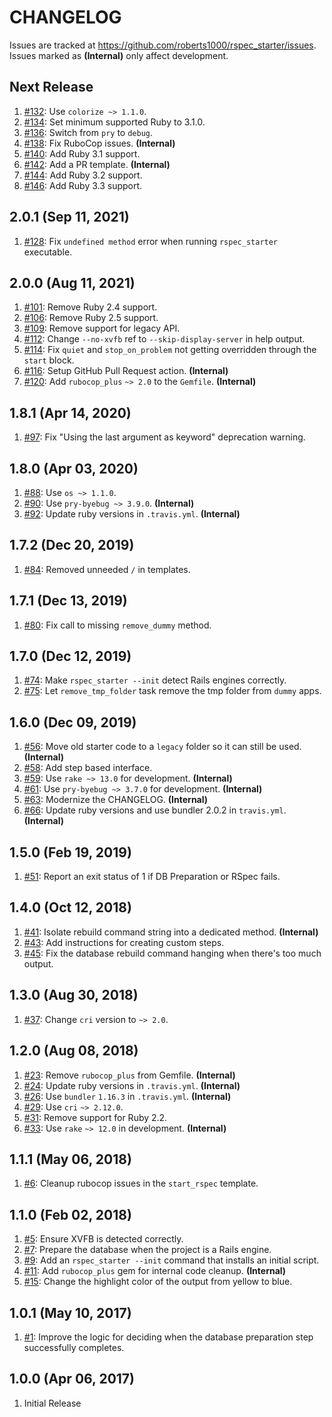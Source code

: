 # CHANGELOG

Issues are tracked at https://github.com/roberts1000/rspec_starter/issues. Issues marked as **(Internal)** only affect development.

## Next Release

1. [#132](../../issues/132): Use `colorize ~> 1.1.0`.
1. [#134](../../issues/134): Set minimum supported Ruby to 3.1.0.
1. [#136](../../issues/136): Switch from `pry` to `debug`.
1. [#138](../../issues/138): Fix RuboCop issues. **(Internal)**
1. [#140](../../issues/140): Add Ruby 3.1 support.
1. [#142](../../issues/142): Add a PR template. **(Internal)**
1. [#144](../../issues/144): Add Ruby 3.2 support.
1. [#146](../../issues/146): Add Ruby 3.3 support.

## 2.0.1 (Sep 11, 2021)

1. [#128](../../issues/128): Fix `undefined method` error when running `rspec_starter` executable.

## 2.0.0 (Aug 11, 2021)

1. [#101](../../issues/101): Remove Ruby 2.4 support.
1. [#106](../../issues/106): Remove Ruby 2.5 support.
1. [#109](../../issues/109): Remove support for legacy API.
1. [#112](../../issues/112): Change `--no-xvfb` ref to `--skip-display-server` in help output.
1. [#114](../../issues/114): Fix `quiet` and `stop_on_problem` not getting overridden through the `start` block.
1. [#116](../../issues/116): Setup GitHub Pull Request action. **(Internal)**
1. [#120](../../issues/120): Add `rubocop_plus` `~> 2.0` to the `Gemfile`. **(Internal)**

## 1.8.1 (Apr 14, 2020)

1. [#97](../../issues/97): Fix "Using the last argument as keyword" deprecation warning.

## 1.8.0 (Apr 03, 2020)

1. [#88](../../issues/88): Use `os ~> 1.1.0`.
1. [#90](../../issues/90): Use `pry-byebug ~> 3.9.0`. **(Internal)**
1. [#92](../../issues/92): Update ruby versions in `.travis.yml`. **(Internal)**

## 1.7.2 (Dec 20, 2019)

1. [#84](../../issues/84): Removed unneeded `/` in templates.

## 1.7.1 (Dec 13, 2019)

1. [#80](../../issues/80): Fix call to missing `remove_dummy` method.

## 1.7.0 (Dec 12, 2019)

1. [#74](../../issues/74): Make `rspec_starter --init` detect Rails engines correctly.
1. [#75](../../issues/75): Let `remove_tmp_folder` task remove the tmp folder from `dummy` apps.

## 1.6.0 (Dec 09, 2019)

1. [#56](../../issues/56): Move old starter code to a `legacy` folder so it can still be used. **(Internal)**
1. [#58](../../issues/58): Add step based interface.
1. [#59](../../issues/59): Use `rake ~> 13.0` for development. **(Internal)**
1. [#61](../../issues/61): Use `pry-byebug ~> 3.7.0` for development. **(Internal)**
1. [#63](../../issues/63): Modernize the CHANGELOG. **(Internal)**
1. [#66](../../issues/66): Update ruby versions and use bundler 2.0.2 in `travis.yml`. **(Internal)**

## 1.5.0 (Feb 19, 2019)

1. [#51](../../issues/51): Report an exit status of 1 if DB Preparation or RSpec fails.

## 1.4.0 (Oct 12, 2018)

1. [#41](../../issues/41): Isolate rebuild command string into a dedicated method. **(Internal)**
1. [#43](../../issues/43): Add instructions for creating custom steps.
1. [#45](../../issues/45): Fix the database rebuild command hanging when there's too much output.

## 1.3.0 (Aug 30, 2018)

1. [#37](../../issues/37): Change `cri` version to `~> 2.0`.

## 1.2.0 (Aug 08, 2018)

1. [#23](../../issues/23): Remove `rubocop_plus` from Gemfile. **(Internal)**
1. [#24](../../issues/24): Update ruby versions in `.travis.yml`. **(Internal)**
1. [#26](../../issues/26): Use `bundler` `1.16.3` in `.travis.yml`. **(Internal)**
1. [#29](../../issues/29): Use `cri` `~> 2.12.0`.
1. [#31](../../issues/31): Remove support for Ruby 2.2.
1. [#33](../../issues/33): Use `rake` `~> 12.0` in development. **(Internal)**

## 1.1.1 (May 06, 2018)

1. [#6](../../issues/6): Cleanup rubocop issues in the `start_rspec` template.

## 1.1.0 (Feb 02, 2018)

1. [#5](../../issues/5): Ensure XVFB is detected correctly.
1. [#7](../../issues/7): Prepare the database when the project is a Rails engine.
1. [#9](../../issues/9): Add an `rspec_starter --init` command that installs an initial script.
1. [#11](../../issues/11): Add `rubocop_plus` gem for internal code cleanup. **(Internal)**
1. [#15](../../issues/15): Change the highlight color of the output from yellow to blue.

## 1.0.1 (May 10, 2017)

1. [#1](../../issues/1): Improve the logic for deciding when the database preparation step successfully completes.

## 1.0.0 (Apr 06, 2017)

1. Initial Release
